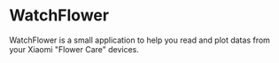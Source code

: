 # WatchFlower
WatchFlower is a small application to help you read and plot datas from your Xiaomi "Flower Care" devices.
